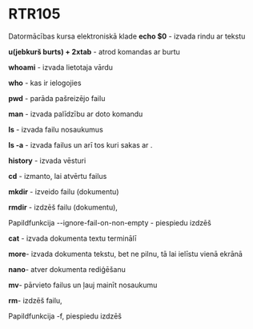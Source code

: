 # RTR105
Datormācības kursa elektroniskā klade
**echo $0** - izvada rindu ar tekstu

**u(jebkurš burts) + 2xtab** - atrod komandas ar burtu

**whoami** - izvada lietotaja vārdu

**who** - kas ir ielogojies

**pwd** - parāda pašreizējo failu

**man** - izvada palīdzību ar doto komandu

**ls** - izvada failu nosaukumus

**ls -a** - izvada failus un arī tos kuri sakas ar .

**history** - izvada vēsturi

**cd** - izmanto, lai atvērtu failus

**mkdir** - izveido failu (dokumentu)

**rmdir** -  izdzēš failu (dokumentu), 

Papildfunkcija
--ignore-fail-on-non-empty - piespiedu izdzēš

**cat** - izvada dokumenta textu terminālī

**more**- izvada dokumenta tekstu, bet ne pilnu, tā lai ielīstu vienā ekrānā

**nano**- atver dokumenta rediģēšanu

**mv**- pārvieto failus un ļauj mainīt nosaukumu

**rm**- izdzēš failu,

Papildfunkcija -f, piespiedu izdzēš

